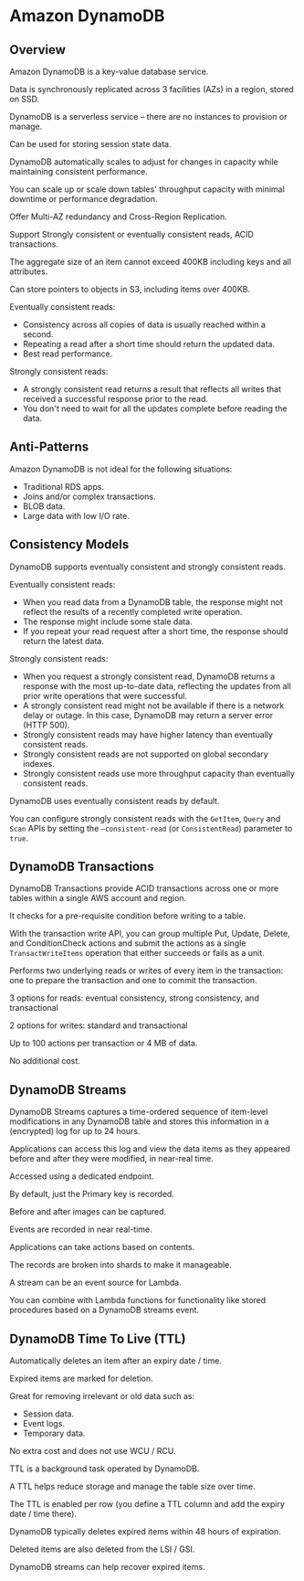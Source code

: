 # Amazon DynamoDB

## Overview

Amazon DynamoDB is a key-value database service.

Data is synchronously replicated across 3 facilities (AZs) in a region, stored on SSD.

DynamoDB is a serverless service – there are no instances to provision or manage.

Can be used for storing session state data.

DynamoDB automatically scales to adjust for changes in capacity while maintaining consistent performance. 

You can scale up or scale down tables' throughput capacity with minimal downtime or performance degradation.

Offer Multi-AZ redundancy and Cross-Region Replication.

Support Strongly consistent or eventually consistent reads, ACID transactions.

The aggregate size of an item cannot exceed 400KB including keys and all attributes.

Can store pointers to objects in S3, including items over 400KB.

Eventually consistent reads:
- Consistency across all copies of data is usually reached within a second.
- Repeating a read after a short time should return the updated data.
- Best read performance.

Strongly consistent reads:
- A strongly consistent read returns a result that reflects all writes that received a successful response prior to the read.
- You don't need to wait for all the updates complete before reading the data.


## Anti-Patterns

Amazon DynamoDB is not ideal for the following situations:

- Traditional RDS apps.
- Joins and/or complex transactions.
- BLOB data.
- Large data with low I/O rate.


## Consistency Models

DynamoDB supports eventually consistent and strongly consistent reads.

Eventually consistent reads:
- When you read data from a DynamoDB table, the response might not reflect the results of a recently completed write operation.
- The response might include some stale data.
- If you repeat your read request after a short time, the response should return the latest data.

Strongly consistent reads:
- When you request a strongly consistent read, DynamoDB returns a response with the most up-to-date data, reflecting the updates from all prior write operations that were successful.
- A strongly consistent read might not be available if there is a network delay or outage. In this case, DynamoDB may return a server error (HTTP 500).
- Strongly consistent reads may have higher latency than eventually consistent reads.
- Strongly consistent reads are not supported on global secondary indexes.
- Strongly consistent reads use more throughput capacity than eventually consistent reads.

DynamoDB uses eventually consistent reads by default.

You can configure strongly consistent reads with the `GetItem`, `Query` and `Scan` APIs by setting the `–consistent-read` (or `ConsistentRead`) parameter to `true`.


## DynamoDB Transactions

DynamoDB Transactions provide ACID transactions across one or more tables within a single AWS account and region.

It checks for a pre-requisite condition before writing to a table.

With the transaction write API, you can group multiple Put, Update, Delete, and ConditionCheck actions and submit the actions as a single `TransactWriteItems` operation that either succeeds or fails as a unit.

Performs two underlying reads or writes of every item in the transaction: one to prepare the transaction and one to commit the transaction.

3 options for reads: eventual consistency, strong consistency, and transactional

2 options for writes: standard and transactional

Up to 100 actions per transaction or 4 MB of data.

No additional cost.


## DynamoDB Streams

DynamoDB Streams captures a time-ordered sequence of item-level modifications in any DynamoDB table and stores this information in a (encrypted) log for up to 24 hours.

Applications can access this log and view the data items as they appeared before and after they were modified, in near-real time.

Accessed using a dedicated endpoint.

By default, just the Primary key is recorded.

Before and after images can be captured.

Events are recorded in near real-time.

Applications can take actions based on contents.

The records are broken into shards to make it manageable.

A stream can be an event source for Lambda.

You can combine with Lambda functions for functionality like stored procedures based on a DynamoDB streams event.


## DynamoDB Time To Live (TTL)

Automatically deletes an item after an expiry date / time.

Expired items are marked for deletion.

Great for removing irrelevant or old data such as:
- Session data.
- Event logs.
- Temporary data.

No extra cost and does not use WCU / RCU.

TTL is a background task operated by DynamoDB.

A TTL helps reduce storage and manage the table size over time.

The TTL is enabled per row (you define a TTL column and add the expiry date / time there).

DynamoDB typically deletes expired items within 48 hours of expiration.

Deleted items are also deleted from the LSI / GSI.

DynamoDB streams can help recover expired items.